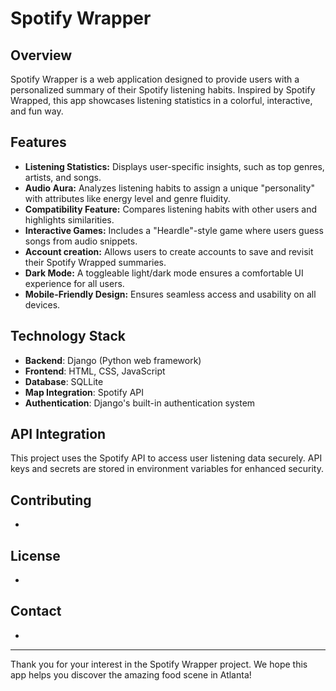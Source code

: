 # Spotify Wrapper

## Overview

Spotify Wrapper is a web application designed to provide users with a personalized summary of their Spotify listening habits. Inspired by Spotify Wrapped, this app showcases listening statistics in a colorful, interactive, and fun way.

## Features

- **Listening Statistics:** Displays user-specific insights, such as top genres, artists, and songs.
- **Audio Aura:** Analyzes listening habits to assign a unique "personality" with attributes like energy level and genre fluidity.
- **Compatibility Feature:** Compares listening habits with other users and highlights similarities.
- **Interactive Games:** Includes a "Heardle"-style game where users guess songs from audio snippets.
- **Account creation:** Allows users to create accounts to save and revisit their Spotify Wrapped summaries.
- **Dark Mode:** A toggleable light/dark mode ensures a comfortable UI experience for all users.
- **Mobile-Friendly Design:** Ensures seamless access and usability on all devices.

## Technology Stack

- **Backend**: Django (Python web framework)
- **Frontend**: HTML, CSS, JavaScript
- **Database**: SQLLite
- **Map Integration**: Spotify API
- **Authentication**: Django's built-in authentication system


## API Integration

This project uses the Spotify API to access user listening data securely. API keys and secrets are stored in environment variables for enhanced security.

## Contributing

-

## License

-

## Contact

-

---

Thank you for your interest in the Spotify Wrapper project. We hope this app helps you discover the amazing food scene in Atlanta!
